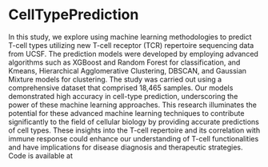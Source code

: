 # CellTypePrediction
In this study, we explore using machine learning methodologies to predict T-cell types utilizing new T-cell receptor (TCR) repertoire sequencing data from UCSF. The prediction models were developed by employing advanced algorithms such as XGBoost and Random Forest for classification, and Kmeans, Hierarchical Agglomerative Clustering, DBSCAN, and Gaussian Mixture models for clustering. The study was carried out using a comprehensive dataset that comprised 18,465 samples. Our models demonstrated high accuracy in cell-type prediction, underscoring the power of these machine learning approaches. This research illuminates the potential for these advanced machine learning techniques to contribute significantly to the field of cellular biology by providing accurate predictions of cell types. These insights into the T-cell repertoire and its correlation with immune response could enhance our understanding of T-cell functionalities and have implications for disease diagnosis and therapeutic strategies. Code is available at 
